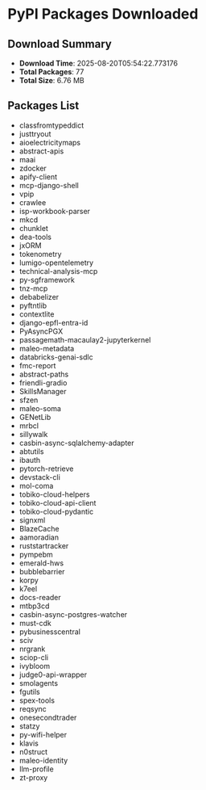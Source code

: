 # PyPI Packages Downloaded

## Download Summary
- **Download Time**: 2025-08-20T05:54:22.773176
- **Total Packages**: 77
- **Total Size**: 6.76 MB

## Packages List
- classfromtypeddict
- justtryout
- aioelectricitymaps
- abstract-apis
- maai
- zdocker
- apify-client
- mcp-django-shell
- vpip
- crawlee
- isp-workbook-parser
- mkcd
- chunklet
- dea-tools
- jxORM
- tokenometry
- lumigo-opentelemetry
- technical-analysis-mcp
- py-sgframework
- tnz-mcp
- debabelizer
- pyftntlib
- contextlite
- django-epfl-entra-id
- PyAsyncPGX
- passagemath-macaulay2-jupyterkernel
- maleo-metadata
- databricks-genai-sdlc
- fmc-report
- abstract-paths
- friendli-gradio
- SkillsManager
- sfzen
- maleo-soma
- GENetLib
- mrbcl
- sillywalk
- casbin-async-sqlalchemy-adapter
- abtutils
- ibauth
- pytorch-retrieve
- devstack-cli
- mol-coma
- tobiko-cloud-helpers
- tobiko-cloud-api-client
- tobiko-cloud-pydantic
- signxml
- BlazeCache
- aamoradian
- ruststartracker
- pympebm
- emerald-hws
- bubblebarrier
- korpy
- k7eel
- docs-reader
- mtbp3cd
- casbin-async-postgres-watcher
- must-cdk
- pybusinesscentral
- sciv
- nrgrank
- sciop-cli
- ivybloom
- judge0-api-wrapper
- smolagents
- fgutils
- spex-tools
- reqsync
- onesecondtrader
- statzy
- py-wifi-helper
- klavis
- n0struct
- maleo-identity
- llm-profile
- zt-proxy
